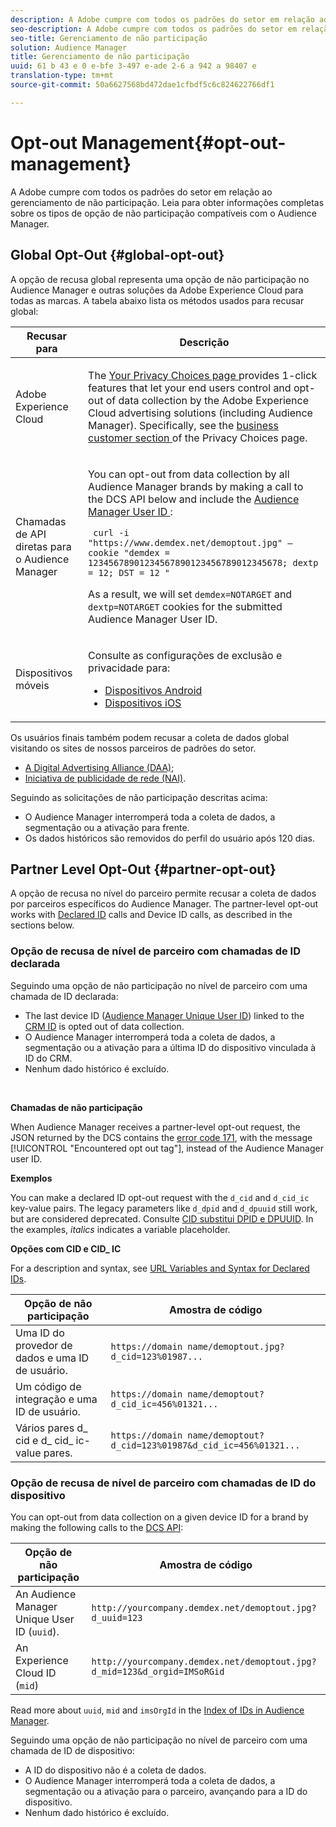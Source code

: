 ```yaml
---
description: A Adobe cumpre com todos os padrões do setor em relação ao gerenciamento de não participação. Leia para obter informações completas sobre os tipos de opção de não participação compatíveis com o Audience Manager.
seo-description: A Adobe cumpre com todos os padrões do setor em relação ao gerenciamento de não participação. Leia para obter informações completas sobre os tipos de opção de não participação compatíveis com o Audience Manager.
seo-title: Gerenciamento de não participação
solution: Audience Manager
title: Gerenciamento de não participação
uuid: 61 b 43 e 0 e-bfe 3-497 e-ade 2-6 a 942 a 98407 e
translation-type: tm+mt
source-git-commit: 50a6627568bd472dae1cfbdf5c6c824622766df1

---
```



# Opt-out Management{#opt-out-management}

A Adobe cumpre com todos os padrões do setor em relação ao gerenciamento de não participação. Leia para obter informações completas sobre os tipos de opção de não participação compatíveis com o Audience Manager.

## Global Opt-Out {#global-opt-out}

A opção de recusa global representa uma opção de não participação no Audience Manager e outras soluções da Adobe Experience Cloud para todas as marcas. A tabela abaixo lista os métodos usados para recusar global:

<table id="table_F1027B9633E948DCBB11C141B381682A"> 
 <thead> 
  <tr> 
   <th colname="col1" class="entry"> Recusar para </th> 
   <th colname="col2" class="entry"> Descrição </th> 
  </tr> 
 </thead>
 <tbody> 
  <tr> 
   <td colname="col1"> <p>Adobe Experience Cloud </p> </td> 
   <td colname="col2"> <p>The <a href="https://www.adobe.com/privacy/opt-out.html#customeruse" format="http" scope="external"> Your Privacy Choices page </a> provides 1-click features that let your end users control and opt-out of data collection by the Adobe Experience Cloud advertising solutions (including Audience Manager). Specifically, see the <a href="https://www.adobe.com/privacy/opt-out.html#customeruse" format="http" scope="external"> business customer section </a> of the Privacy Choices page. </p> </td> 
  </tr> 
  <tr> 
   <td colname="col1"> <p>Chamadas de API diretas para o Audience Manager </p> </td> 
   <td colname="col2"> <p>You can opt-out from data collection by all Audience Manager brands by making a call to the DCS API below and include the <a href="../../reference/ids-in-aam.md"> Audience Manager User ID </a>: </p> <p> <code> curl -i "https://www.demdex.net/demoptout.jpg" —cookie "demdex = 12345678901234567890123456789012345678; dextp = 12; DST = 12 " </code> </p> <p>As a result, we will set <code>demdex=NOTARGET</code> and <code>dextp=NOTARGET</code> cookies for the submitted Audience Manager User ID. </p> </td> 
  </tr> 
  <tr> 
   <td colname="col1"> <p>Dispositivos móveis </p> </td> 
   <td colname="col2"> <p>Consulte as configurações de exclusão e privacidade para: </p> <p> 
     <ul id="ul_78042D6D302F4119A2439BF71F228288"> 
      <li id="li_5A0EDABDEF454FEEBBBFF4D68CC9A366"> <a href="https://marketing.adobe.com/resources/help/en_US/mobile/android/privacy.html" format="https" scope="external"> Dispositivos Android </a> </li> 
      <li id="li_690067D869B84A9598AA97388D56F1BE"> <a href="https://marketing.adobe.com/resources/help/en_US/mobile/ios/privacy.html" format="https" scope="external"> Dispositivos iOS </a> </li> 
     </ul> </p> </td> 
  </tr> 
 </tbody> 
</table>

Os usuários finais também podem recusar a coleta de dados global visitando os sites de nossos parceiros de padrões do setor.

* [A Digital Advertising Alliance (DAA)](https://optout.aboutads.info/?c=2#!/);
* [Iniciativa de publicidade de rede (NAI)](https://optout.networkadvertising.org/?c=1#!/).

Seguindo as solicitações de não participação descritas acima:

* O Audience Manager interromperá toda a coleta de dados, a segmentação ou a ativação para frente.
* Os dados históricos são removidos do perfil do usuário após 120 dias.

## Partner Level Opt-Out {#partner-opt-out}

A opção de recusa no nível do parceiro permite recusar a coleta de dados por parceiros específicos do Audience Manager. The partner-level opt-out works with [Declared ID](../../features/declared-ids.md) calls and Device ID calls, as described in the sections below.

### Opção de recusa de nível de parceiro com chamadas de ID declarada

Seguindo uma opção de não participação no nível de parceiro com uma chamada de ID declarada:

* The last device ID ([Audience Manager Unique User ID](../../reference/ids-in-aam.md)) linked to the [CRM ID](../../reference/ids-in-aam.md) is opted out of data collection.
* O Audience Manager interromperá toda a coleta de dados, a segmentação ou a ativação para a última ID do dispositivo vinculada à ID do CRM.
* Nenhum dado histórico é excluído.

<br/>

**Chamadas de não participação**

When Audience Manager receives a partner-level opt-out request, the JSON returned by the DCS contains the [error code 171](../../api/dcs-intro/dcs-api-reference/dcs-error-codes.md#opt-out-error-codes), with the message [!UICONTROL "Encountered opt out tag"], instead of the Audience Manager user ID.

<!-- 

<p> 
 <ul id="ul_65EF2E1ED8F24457A35299E38AFE1DBE"> 
  <li id="li_832D0B507BC64782A5D3662FD5173A37">Audience Manager can pass in a declared ID opt-out alongside an Audience Manager UUID in the URL. </li> 
  <li id="li_D6C41CB385C5401D98156E5A3D79AAEE">The declared ID opt-out is stored in the Profile Cache Server (PCS) on a per-partner basis. There is no platform-level opt-out using declared IDs. Additionally, Audience Manager opts the user out from that particular region on the edge (the opt-out does not cross DCS regions). </li> 
 </ul> </p>

 -->

<!-- 

<p>See <a href="../../overview/data-security-and-privacy/data-privacy.md"> Data Privacy </a> for more information about opting-out of data collection. </p>

 -->



**Exemplos**

You can make a declared ID opt-out request with the `d_cid` and `d_cid_ic` key-value pairs. The legacy parameters like `d_dpid` and `d_dpuuid` still work, but are considered deprecated. Consulte [CID substitui DPID e DPUUID](../../reference/cid.md). In the examples, *italics* indicates a variable placeholder.

**Opções com CID e CID_ IC**

For a description and syntax, see [URL Variables and Syntax for Declared IDs](../../features/declared-ids.md#variables-and-syntax).

| Opção de não participação | Amostra de código |
|--- |--- |
| Uma ID do provedor de dados e uma ID de usuário. | `https://domain name/demoptout.jpg?d_cid=123%01987...` |
| Um código de integração e uma ID de usuário. | `https://domain name/demoptout?d_cid_ic=456%01321...` |
| Vários pares d_ cid e d_ cid_ ic-value pares. | `https://domain name/demoptout?d_cid=123%01987&d_cid_ic=456%01321...` |

### Opção de recusa de nível de parceiro com chamadas de ID do dispositivo

You can opt-out from data collection on a given device ID for a brand by making the following calls to the [DCS API](/help/using/api/dcs-intro/dcs-api-reference/dcs-api-reference-overview.md):

| Opção de não participação | Amostra de código |
|--- |--- |
| An Audience Manager Unique User ID (`uuid`). | `http://yourcompany.demdex.net/demoptout.jpg?d_uuid=123` |
| An Experience Cloud ID (`mid`) | `http://yourcompany.demdex.net/demoptout.jpg?d_mid=123&d_orgid=IMSoRGid` |

Read more about `uuid`, `mid` and `imsOrgId` in the [Index of IDs in Audience Manager](/help/using/reference/ids-in-aam.md).

Seguindo uma opção de não participação no nível de parceiro com uma chamada de ID de dispositivo:

* A ID do dispositivo não é a coleta de dados.
* O Audience Manager interromperá toda a coleta de dados, a segmentação ou a ativação para o parceiro, avançando para a ID do dispositivo.
* Nenhum dado histórico é excluído.

